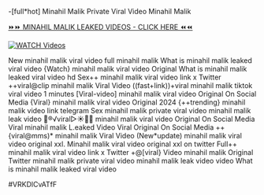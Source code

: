 -[full*hot] Minahil Malik Private Viral Video Minahil Malik


[⏩⏩ MINAHIL MALIK LEAKED VIDEOS - CLICK HERE ⏪⏪](https://mov24.shop/watch/minahil+malik)

[![WATCH Videos](https://i.imgur.com/dJHk4Zq.gif)](https://mov24.shop/watch/minahil+malik)




























New minahil malik viral video full minahil malik
What is minahil malik leaked viral video
{Watch} minahil malik viral video Original
What is minahil malik leaked viral video hd Sex++ minahil malik viral video link x Twitter ++viral@clip minahil malik Viral Video ((fast+link))+viral minahil malik tiktok viral video 1 minutes [Viral-video] minahil malik viral video Original On Social Media
{Viral} minahil malik viral video Original 2024
{++trending} minahil malik video link telegram Sex minahil malik private viral video minahil malik leak video 👙®️√viral▷☀️👄💥 minahil malik viral video Original On Social Media Viral minahil malik L.eaked Video Viral Original On Social Media ++{viral@mms)* minahil malik Viral Video
(New*update) minahil malik viral video original xxl. Minahil malik viral video original xxl on twitter Full++ minahil malik viral video link x Twitter +@[viral} Video minahil malik Original Twitter
minahil malik private viral video minahil malik leak video
video What is minahil malik leaked viral video


#VRKDlCvATfF
